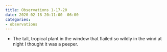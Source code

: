 ```yaml
---
title: Observations 1-17-20
date: 2020-02-18 20:11:00 -06:00
categories:
- observations
---
```


- The tall, tropical plant in the window that flailed so wildly in the wind at night I thought it was a peeper.